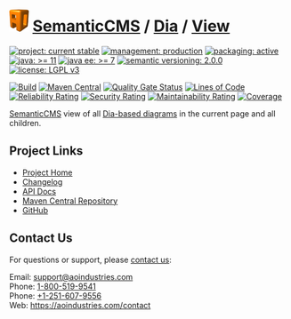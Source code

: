 # [<img src="ao-logo.png" alt="AO Logo" width="35" height="40">](https://github.com/ao-apps) [SemanticCMS](https://github.com/ao-apps/semanticcms) / [Dia](https://github.com/ao-apps/semanticcms-dia) / [View](https://github.com/ao-apps/semanticcms-dia-view)

[![project: current stable](https://semanticcms.com/ao-badges/project-current-stable.svg)](https://aoindustries.com/life-cycle#project-current-stable)
[![management: production](https://semanticcms.com/ao-badges/management-production.svg)](https://aoindustries.com/life-cycle#management-production)
[![packaging: active](https://semanticcms.com/ao-badges/packaging-active.svg)](https://aoindustries.com/life-cycle#packaging-active)  
[![java: &gt;= 11](https://semanticcms.com/ao-badges/java-11.svg)](https://docs.oracle.com/en/java/javase/11/docs/api/)
[![java ee: &gt;= 7](https://semanticcms.com/ao-badges/javaee-7.svg)](https://docs.oracle.com/javaee/7/api/)
[![semantic versioning: 2.0.0](https://semanticcms.com/ao-badges/semver-2.0.0.svg)](http://semver.org/spec/v2.0.0.html)
[![license: LGPL v3](https://semanticcms.com/ao-badges/license-lgpl-3.0.svg)](https://www.gnu.org/licenses/lgpl-3.0)

[![Build](https://github.com/ao-apps/semanticcms-dia-view/workflows/Build/badge.svg?branch=1.x)](https://github.com/ao-apps/semanticcms-dia-view/actions?query=workflow%3ABuild)
[![Maven Central](https://maven-badges.herokuapp.com/maven-central/com.semanticcms/semanticcms-dia-view/badge.svg)](https://maven-badges.herokuapp.com/maven-central/com.semanticcms/semanticcms-dia-view)
[![Quality Gate Status](https://sonarcloud.io/api/project_badges/measure?branch=1.x&project=com.semanticcms%3Asemanticcms-dia-view&metric=alert_status)](https://sonarcloud.io/dashboard?branch=1.x&id=com.semanticcms%3Asemanticcms-dia-view)
[![Lines of Code](https://sonarcloud.io/api/project_badges/measure?branch=1.x&project=com.semanticcms%3Asemanticcms-dia-view&metric=ncloc)](https://sonarcloud.io/component_measures?branch=1.x&id=com.semanticcms%3Asemanticcms-dia-view&metric=ncloc)  
[![Reliability Rating](https://sonarcloud.io/api/project_badges/measure?branch=1.x&project=com.semanticcms%3Asemanticcms-dia-view&metric=reliability_rating)](https://sonarcloud.io/component_measures?branch=1.x&id=com.semanticcms%3Asemanticcms-dia-view&metric=Reliability)
[![Security Rating](https://sonarcloud.io/api/project_badges/measure?branch=1.x&project=com.semanticcms%3Asemanticcms-dia-view&metric=security_rating)](https://sonarcloud.io/component_measures?branch=1.x&id=com.semanticcms%3Asemanticcms-dia-view&metric=Security)
[![Maintainability Rating](https://sonarcloud.io/api/project_badges/measure?branch=1.x&project=com.semanticcms%3Asemanticcms-dia-view&metric=sqale_rating)](https://sonarcloud.io/component_measures?branch=1.x&id=com.semanticcms%3Asemanticcms-dia-view&metric=Maintainability)
[![Coverage](https://sonarcloud.io/api/project_badges/measure?branch=1.x&project=com.semanticcms%3Asemanticcms-dia-view&metric=coverage)](https://sonarcloud.io/component_measures?branch=1.x&id=com.semanticcms%3Asemanticcms-dia-view&metric=Coverage)

[SemanticCMS](https://github.com/ao-apps/semanticcms) view of all [Dia-based diagrams](https://wiki.gnome.org/Apps/Dia/) in the current page and all children.

## Project Links
* [Project Home](https://semanticcms.com/dia/view/)
* [Changelog](https://semanticcms.com/dia/view/changelog)
* [API Docs](https://semanticcms.com/dia/view/apidocs/)
* [Maven Central Repository](https://search.maven.org/artifact/com.semanticcms/semanticcms-dia-view)
* [GitHub](https://github.com/ao-apps/semanticcms-dia-view)

## Contact Us
For questions or support, please [contact us](https://aoindustries.com/contact):

Email: [support@aoindustries.com](mailto:support@aoindustries.com)  
Phone: [1-800-519-9541](tel:1-800-519-9541)  
Phone: [+1-251-607-9556](tel:+1-251-607-9556)  
Web: https://aoindustries.com/contact
